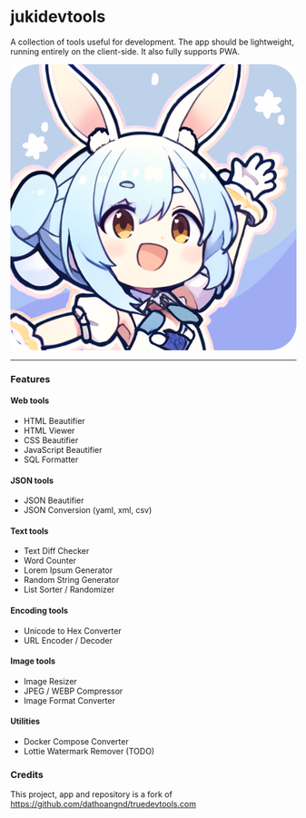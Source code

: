 # jukidevtools

A collection of tools useful for development. The app should be lightweight, running entirely on the client-side. It also fully supports PWA.

![logo](./public/logo.png)

---

### Features

#### Web tools

- HTML Beautifier
- HTML Viewer
- CSS Beautifier
- JavaScript Beautifier
- SQL Formatter

#### JSON tools

- JSON Beautifier
- JSON Conversion (yaml, xml, csv)

#### Text tools

- Text Diff Checker
- Word Counter
- Lorem Ipsum Generator
- Random String Generator
- List Sorter / Randomizer

#### Encoding tools

- Unicode to Hex Converter
- URL Encoder / Decoder

#### Image tools

- Image Resizer
- JPEG / WEBP Compressor
- Image Format Converter

#### Utilities

- Docker Compose Converter
- Lottie Watermark Remover (TODO)

### Credits

This project, app and repository is a fork of https://github.com/dathoangnd/truedevtools.com
